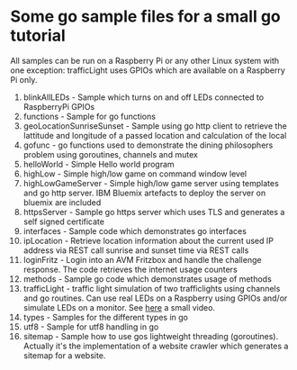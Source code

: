 # Some go sample files for a small go tutorial

All samples can be run on a Raspberry Pi or any other Linux system with one exception: trafficLight uses GPIOs which are available on a Raspberry Pi only.

1. blinkAllLEDs - Sample which turns on and off LEDs connected to RaspberryPi GPIOs
2. functions - Sample for go functions
3. geoLocationSunriseSunset - Sample using go http client to retrieve the lattitude and longitude of a passed location and calculation of the local
4. gofunc - go functions used to demonstrate the dining philosophers problem using goroutines, channels and mutex
5. helloWorld - Simple Hello world program
6. highLow - Simple high/low game on command window level
7. highLowGameServer - Simple high/low game server using templates and go http server. IBM Bluemix artefacts to deploy the server on bluemix are included
8. httpsServer - Sample go https server which uses TLS and generates a self signed certificate
9. interfaces - Sample code which demonstrates go interfaces  
10. ipLocation - Retrieve location information about the current used IP address via REST call sunrise and sunset time via REST calls
11. loginFritz - Login into an AVM Fritzbox and handle the challenge response. The code retrieves the internet usage counters
12. methods - Sample go code which demonstrates usage of methods
13. trafficLight - traffic light simulation of two trafficlights using channels and go routines. Can use real LEDs on a Raspberry using GPIOs and/or simulate LEDs on a monitor. See [here](https://www.linux-tips-and-tricks.de/raspiTrafficLight.mp4) a small video.
14. types - Samples for the different types in go
15. utf8 - Sample for utf8 handling in go
16. sitemap - Sample how to use gos lightweight threading (goroutines). Actually it's the implementation of a website crawler which generates a sitemap for a website.
